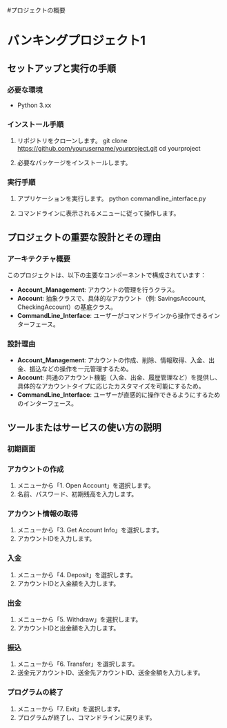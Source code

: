 #プロジェクトの概要
# バンキングプロジェクト1


## セットアップと実行の手順


### 必要な環境
- Python 3.xx


### インストール手順
1. リポジトリをクローンします。
   git clone https://github.com/yourusername/yourproject.git
   cd yourproject


2. 必要なパッケージをインストールします。
 
### 実行手順
1. アプリケーションを実行します。
   python commandline_interface.py
  
2. コマンドラインに表示されるメニューに従って操作します。


## プロジェクトの重要な設計とその理由


### アーキテクチャ概要
このプロジェクトは、以下の主要なコンポーネントで構成されています：
- **Account_Management**: アカウントの管理を行うクラス。
- **Account**: 抽象クラスで、具体的なアカウント（例: SavingsAccount, CheckingAccount）の基底クラス。
- **CommandLine_Interface**: ユーザーがコマンドラインから操作できるインターフェース。


### 設計理由
- **Account_Management**: アカウントの作成、削除、情報取得、入金、出金、振込などの操作を一元管理するため。
- **Account**: 共通のアカウント機能（入金、出金、履歴管理など）を提供し、具体的なアカウントタイプに応じたカスタマイズを可能にするため。
- **CommandLine_Interface**: ユーザーが直感的に操作できるようにするためのインターフェース。


## ツールまたはサービスの使い方の説明


### 初期画面

### アカウントの作成
1. メニューから「1. Open Account」を選択します。
2. 名前、パスワード、初期残高を入力します。


### アカウント情報の取得
1. メニューから「3. Get Account Info」を選択します。
2. アカウントIDを入力します。


### 入金
1. メニューから「4. Deposit」を選択します。
2. アカウントIDと入金額を入力します。


### 出金
1. メニューから「5. Withdraw」を選択します。
2. アカウントIDと出金額を入力します。


### 振込
1. メニューから「6. Transfer」を選択します。
2. 送金元アカウントID、送金先アカウントID、送金金額を入力します。


### プログラムの終了
1. メニューから「7. Exit」を選択します。
2. プログラムが終了し、コマンドラインに戻ります。
